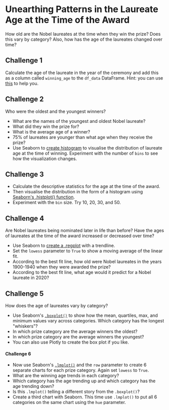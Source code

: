 # Unearthing Patterns in the Laureate Age at the Time of the Award

How old are the Nobel laureates at the time when they win the prize? Does this vary by category? Also, how has the age of the laureates changed over time?

## Challenge 1

Calculate the age of the laureate in the year of the ceremony and add this as a column called `winning_age` to the `df_data` DataFrame. Hint: you can use [this](https://pandas.pydata.org/pandas-docs/stable/reference/api/pandas.Series.dt.html) to help you.

## Challenge 2

Who were the oldest and the youngest winners?

- What are the names of the youngest and oldest Nobel laureate?
- What did they win the prize for?
- What is the average age of a winner?
- 75% of laureates are younger than what age when they receive the prize?
- Use Seaborn to [create histogram](https://seaborn.pydata.org/generated/seaborn.histplot.html) to visualise the distribution of laureate age at the time of winning. Experiment with the number of `bins` to see how the visualization changes.

## Challenge 3

- Calculate the descriptive statistics for the age at the time of the award.
- Then visualise the distribution in the form of a histogram using [Seaborn's .histplot() function](https://seaborn.pydata.org/generated/seaborn.histplot.html).
- Experiment with the `bin` size. Try 10, 20, 30, and 50.

## Challenge 4

Are Nobel laureates being nominated later in life than before? Have the ages of laureates at the time of the award increased or decreased over time?

- Use Seaborn to [create a .regplot](https://seaborn.pydata.org/generated/seaborn.regplot.html?highlight=regplot#seaborn.regplot) with a trendline.
- Set the `lowess` parameter to `True` to show a moving average of the linear fit.
- According to the best fit line, how old were Nobel laureates in the years 1900-1940 when they were awarded the prize?
- According to the best fit line, what age would it predict for a Nobel laureate in 2020?

## Challenge 5

How does the age of laureates vary by category?

- Use Seaborn's [`.boxplot()`](https://seaborn.pydata.org/generated/seaborn.boxplot.html?highlight=boxplot#seaborn.boxplot) to show how the mean, quartiles, max, and minimum values vary across categories. Which category has the longest "whiskers"?
- In which prize category are the average winners the oldest?
- In which prize category are the average winners the youngest?
- You can also use Plotly to create the box plot if you like.

#### Challenge 6

- Now use Seaborn's [`.lmplot()`](https://seaborn.pydata.org/generated/seaborn.lmplot.html?highlight=lmplot#seaborn.lmplot) and the `row` parameter to create 6 separate charts for each prize category. Again set `lowess` to `True`.
- What are the winning age trends in each category?
- Which category has the age trending up and which category has the age trending down?
- Is this `.lmplot()` telling a different story from the `.boxplot()`?
- Create a third chart with Seaborn. This time use `.lmplot()` to put all 6 categories on the same chart using the `hue` parameter.